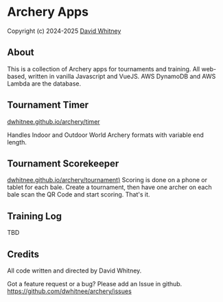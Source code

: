 # Archery Apps
Copyright (c) 2024-2025 <a href="https://dwhitnee.github.io">David Whitney</a>

## About
This is a collection of Archery apps for tournaments and training. All
web-based, written in vanilla Javascript and VueJS. AWS DynamoDB and
AWS Lambda are the database.

## Tournament Timer
[dwhitnee.github.io/archery/timer](https://dwhitnee.github.io/archery/timer)

Handles Indoor and Outdoor World Archery formats with variable end length.

## Tournament Scorekeeper
[dwhitnee.github.io/archery/tournament)](https://dwhitnee.github.io/archery/tournament)
Scoring is done on a phone or tablet for each bale.
Create a tournament, then have one archer on each bale scan the QR
Code and start scoring. That's it.

## Training Log
TBD

## Credits
All code written and directed by David Whitney.

Got a feature request or a bug?  Please add an Issue in github.
https://github.com/dwhitnee/archery/issues
